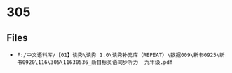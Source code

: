 # 305

## Files

- `F:/中文语料库/【01】读秀\读秀 1.0\读秀补充库（REPEAT）\数据009\新书0925\新书0920\116\305\11630536_新目标英语同步听力  九年级.pdf`
